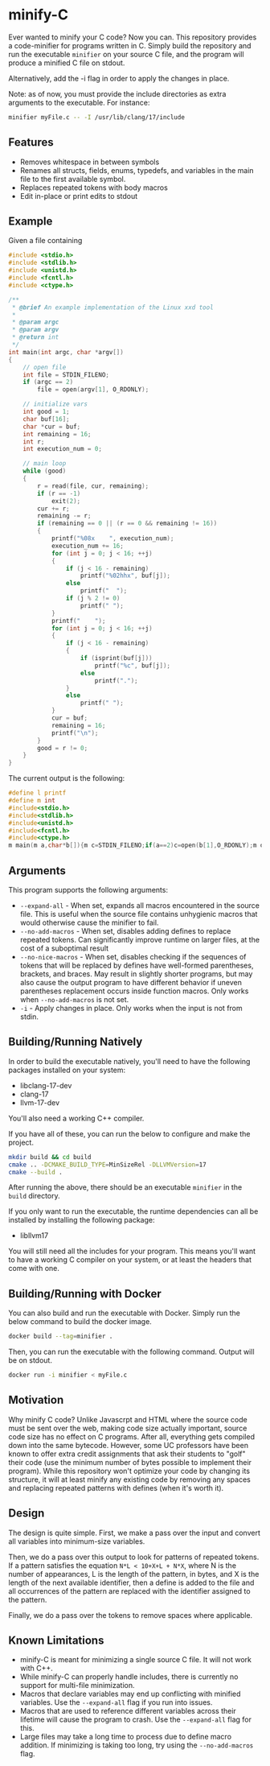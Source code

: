 # minify-C

Ever wanted to minify your C code? Now you can. This repository provides a code-minifier for
programs written in C. Simply build the repository and run the executable `minifier` on
your source C file, and the program will produce a minified C file on stdout.

Alternatively, add the -i flag in order to apply the changes in place.

Note: as of now, you must provide the include directories as extra arguments to the executable.
For instance:

```sh
minifier myFile.c -- -I /usr/lib/clang/17/include
```

## Features

- Removes whitespace in between symbols
- Renames all structs, fields, enums, typedefs, and variables in the main file to the first available symbol.
- Replaces repeated tokens with body macros
- Edit in-place or print edits to stdout

## Example

Given a file containing

```c
#include <stdio.h>
#include <stdlib.h>
#include <unistd.h>
#include <fcntl.h>
#include <ctype.h>

/**
 * @brief An example implementation of the Linux xxd tool
 *
 * @param argc
 * @param argv
 * @return int
 */
int main(int argc, char *argv[])
{
    // open file
    int file = STDIN_FILENO;
    if (argc == 2)
        file = open(argv[1], O_RDONLY);

    // initialize vars
    int good = 1;
    char buf[16];
    char *cur = buf;
    int remaining = 16;
    int r;
    int execution_num = 0;

    // main loop
    while (good)
    {
        r = read(file, cur, remaining);
        if (r == -1)
            exit(2);
        cur += r;
        remaining -= r;
        if (remaining == 0 || (r == 0 && remaining != 16))
        {
            printf("%08x    ", execution_num);
            execution_num += 16;
            for (int j = 0; j < 16; ++j)
            {
                if (j < 16 - remaining)
                    printf("%02hhx", buf[j]);
                else
                    printf("  ");
                if (j % 2 != 0)
                    printf(" ");
            }
            printf("    ");
            for (int j = 0; j < 16; ++j)
            {
                if (j < 16 - remaining)
                {
                    if (isprint(buf[j]))
                        printf("%c", buf[j]);
                    else
                        printf(".");
                }
                else
                    printf(" ");
            }
            cur = buf;
            remaining = 16;
            printf("\n");
        }
        good = r != 0;
    }
}
```

The current output is the following:

```c
#define l printf
#define m int
#include<stdio.h>
#include<stdlib.h>
#include<unistd.h>
#include<fcntl.h>
#include<ctype.h>
m main(m a,char*b[]){m c=STDIN_FILENO;if(a==2)c=open(b[1],O_RDONLY);m d=1;char e[16];char*f=e;m g=16;m h;m i=0;while(d){h=read(c,f,g);if(h==-1)exit(2);f+=h;g-=h;if(g==0||(h==0&&g!=16)){l("%08x    ",i);i+=16;for(m j=0;j<16;++j){if(j<16-g)l("%02hhx",e[j]);else l("  ");if(j%2!=0)l(" ");}l("    ");for(m k=0;k<16;++k){if(k<16-g){if(isprint(e[k]))l("%c",e[k]);else l(".");}else l(" ");}f=e;g=16;l("\n");}d=h!=0;}}
```

## Arguments

This program supports the following arguments:

- `--expand-all` - When set, expands all macros encountered in the source file. This is useful when
  the source file contains unhygienic macros that would otherwise cause the minifier to fail.
- `--no-add-macros` - When set, disables adding defines to replace repeated tokens. Can significantly improve
  runtime on larger files, at the cost of a suboptimal result
- `--no-nice-macros` - When set, disables checking if the sequences of tokens that will be replaced by defines
  have well-formed parentheses, brackets, and braces. May result in slightly shorter programs, but may also
  cause the output program to have different behavior if uneven parentheses replacement occurs inside function
  macros. Only works when `--no-add-macros` is not set.
- `-i` - Apply changes in place. Only works when the input is not from stdin.

## Building/Running Natively

In order to build the executable natively, you'll need to have the following packages
installed on your system:

- libclang-17-dev
- clang-17
- llvm-17-dev

You'll also need a working C++ compiler.

If you have all of these, you can run the below to configure and make the project.

```sh
mkdir build && cd build
cmake .. -DCMAKE_BUILD_TYPE=MinSizeRel -DLLVMVersion=17
cmake --build .
```

After running the above, there should be an executable `minifier` in the `build` directory.

If you only want to run the executable, the runtime dependencies can all be installed by installing
the following package:

- libllvm17

You will still need all the includes for your program. This means you'll want to have a working
C compiler on your system, or at least the headers that come with one.

## Building/Running with Docker

You can also build and run the executable with Docker. Simply run the below command to build
the docker image.

```sh
docker build --tag=minifier .
```

Then, you can run the executable with the following command. Output will be on stdout.

```sh
docker run -i minifier < myFile.c
```

## Motivation

Why minify C code? Unlike Javascrpt and HTML where the source code must be sent over the web,
making code size actually important, source code size has no effect on C programs. After all,
everything gets compiled down into the same bytecode. However, some UC professors have been
known to offer extra credit assignments that ask their students to "golf" their code (use the minimum
number of bytes possible to implement their program). While this repository won't optimize
your code by changing its structure, it will at least minify any existing code by removing
any spaces and replacing repeated patterns with defines (when it's worth it).

## Design

The design is quite simple. First, we make a pass over the input and convert all variables
into minimum-size variables.

Then, we do a pass over this output to look for patterns of repeated tokens. If a pattern satisfies
the equation `N*L < 10+X+L + N*X`, where N is the number of appearances, L is the length of the pattern,
in bytes, and X is the length of the next available identifier, then a define is added to the file
and all occurrences of the pattern are replaced with the identifier assigned to the pattern.

Finally, we do a pass over the tokens to remove spaces where applicable.

## Known Limitations

- minify-C is meant for minimizing a single source C file. It will not work with C++.
- While minify-C can properly handle includes, there is currently no support for multi-file minimization.
- Macros that declare variables may end up conflicting with minified variables. Use the `--expand-all` flag
  if you run into issues.
- Macros that are used to reference different variables across
  their lifetime will cause the program to crash. Use the `--expand-all` flag for this.
- Large files may take a long time to process due to define macro addition. If minimizing is taking too long, try using the `--no-add-macros` flag.
